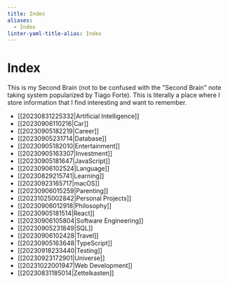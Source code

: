 ```yaml
---
title: Index
aliases:
  - Index
linter-yaml-title-alias: Index
---
```


# Index

This is my Second Brain (not to be confused with the "Second Brain" note taking system popularized by Tiago Forte). This is literally a place where I store information that I find interesting and want to remember.

- [[20230831225332|Artificial Intelligence]]
- [[20230906110216|Car]]
- [[20230905182219|Career]]
- [[20230905231714|Database]]
- [[20230905182010|Entertainment]]
- [[20230905163307|Investment]]
- [[20230905181647|JavaScript]]
- [[20230906102524|Language]]
- [[20230829215741|Learning]]
- [[20230923165717|macOS]]
- [[20230906015259|Parenting]]
- [[20231025002842|Personal Projects]]
- [[20230906012918|Philosophy]]
- [[20230905181514|React]]
- [[20230906105804|Software Engineering]]
- [[20230905231849|SQL]]
- [[20230906102428|Travel]]
- [[20230905163648|TypeScript]]
- [[20230918233440|Testing]]
- [[20230923172901|Universe]]
- [[20231022001947|Web Development]]
- [[20230831185014|Zettelkasten]]
